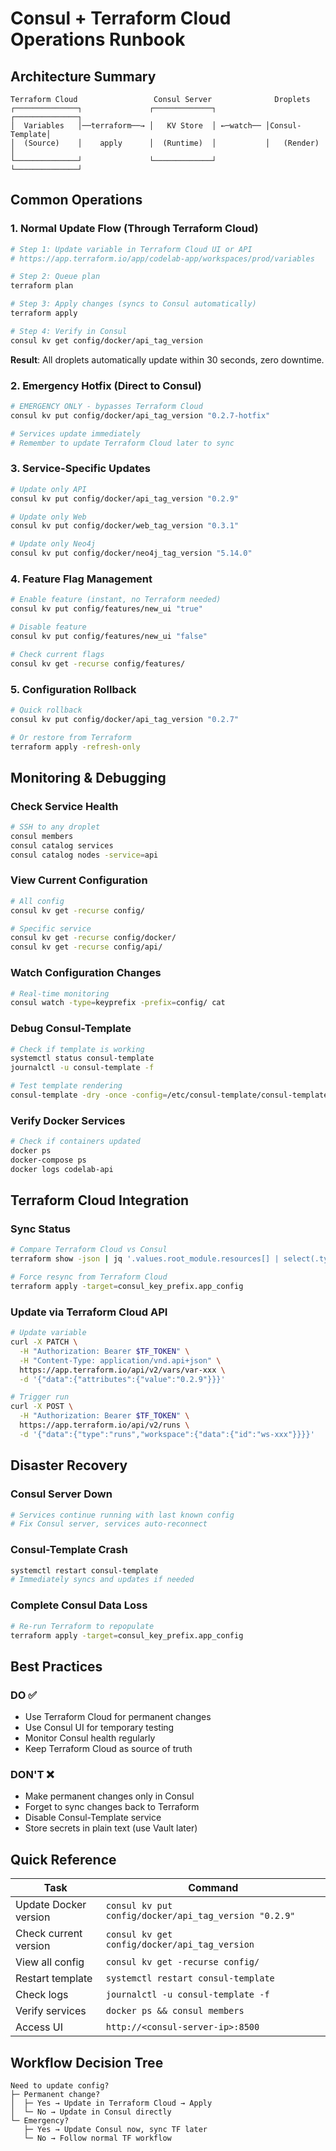 # Consul + Terraform Cloud Operations Runbook

## Architecture Summary

```
Terraform Cloud                 Consul Server              Droplets
┌──────────────┐               ┌─────────────┐           ┌──────────────┐
│  Variables   │──terraform──→ │   KV Store  │ ←─watch── │Consul-Template│
│  (Source)    │    apply      │  (Runtime)  │           │   (Render)    │
└──────────────┘               └─────────────┘           └──────────────┘
```

## Common Operations

### 1. Normal Update Flow (Through Terraform Cloud)

```bash
# Step 1: Update variable in Terraform Cloud UI or API
# https://app.terraform.io/app/codelab-app/workspaces/prod/variables

# Step 2: Queue plan
terraform plan

# Step 3: Apply changes (syncs to Consul automatically)
terraform apply

# Step 4: Verify in Consul
consul kv get config/docker/api_tag_version
```

**Result**: All droplets automatically update within 30 seconds, zero downtime.

### 2. Emergency Hotfix (Direct to Consul)

```bash
# EMERGENCY ONLY - bypasses Terraform Cloud
consul kv put config/docker/api_tag_version "0.2.7-hotfix"

# Services update immediately
# Remember to update Terraform Cloud later to sync
```

### 3. Service-Specific Updates

```bash
# Update only API
consul kv put config/docker/api_tag_version "0.2.9"

# Update only Web
consul kv put config/docker/web_tag_version "0.3.1"

# Update only Neo4j
consul kv put config/docker/neo4j_tag_version "5.14.0"
```

### 4. Feature Flag Management

```bash
# Enable feature (instant, no Terraform needed)
consul kv put config/features/new_ui "true"

# Disable feature
consul kv put config/features/new_ui "false"

# Check current flags
consul kv get -recurse config/features/
```

### 5. Configuration Rollback

```bash
# Quick rollback
consul kv put config/docker/api_tag_version "0.2.7"

# Or restore from Terraform
terraform apply -refresh-only
```

## Monitoring & Debugging

### Check Service Health
```bash
# SSH to any droplet
consul members
consul catalog services
consul catalog nodes -service=api
```

### View Current Configuration
```bash
# All config
consul kv get -recurse config/

# Specific service
consul kv get -recurse config/docker/
consul kv get -recurse config/api/
```

### Watch Configuration Changes
```bash
# Real-time monitoring
consul watch -type=keyprefix -prefix=config/ cat
```

### Debug Consul-Template
```bash
# Check if template is working
systemctl status consul-template
journalctl -u consul-template -f

# Test template rendering
consul-template -dry -once -config=/etc/consul-template/consul-template.hcl
```

### Verify Docker Services
```bash
# Check if containers updated
docker ps
docker-compose ps
docker logs codelab-api
```

## Terraform Cloud Integration

### Sync Status
```bash
# Compare Terraform Cloud vs Consul
terraform show -json | jq '.values.root_module.resources[] | select(.type=="consul_key_prefix")'

# Force resync from Terraform Cloud
terraform apply -target=consul_key_prefix.app_config
```

### Update via Terraform Cloud API
```bash
# Update variable
curl -X PATCH \
  -H "Authorization: Bearer $TF_TOKEN" \
  -H "Content-Type: application/vnd.api+json" \
  https://app.terraform.io/api/v2/vars/var-xxx \
  -d '{"data":{"attributes":{"value":"0.2.9"}}}'

# Trigger run
curl -X POST \
  -H "Authorization: Bearer $TF_TOKEN" \
  https://app.terraform.io/api/v2/runs \
  -d '{"data":{"type":"runs","workspace":{"data":{"id":"ws-xxx"}}}}'
```

## Disaster Recovery

### Consul Server Down
```bash
# Services continue running with last known config
# Fix Consul server, services auto-reconnect
```

### Consul-Template Crash
```bash
systemctl restart consul-template
# Immediately syncs and updates if needed
```

### Complete Consul Data Loss
```bash
# Re-run Terraform to repopulate
terraform apply -target=consul_key_prefix.app_config
```

## Best Practices

### DO ✅
- Use Terraform Cloud for permanent changes
- Use Consul UI for temporary testing
- Monitor Consul health regularly
- Keep Terraform Cloud as source of truth

### DON'T ❌
- Make permanent changes only in Consul
- Forget to sync changes back to Terraform
- Disable Consul-Template service
- Store secrets in plain text (use Vault later)

## Quick Reference

| Task | Command |
|------|---------|
| Update Docker version | `consul kv put config/docker/api_tag_version "0.2.9"` |
| Check current version | `consul kv get config/docker/api_tag_version` |
| View all config | `consul kv get -recurse config/` |
| Restart template | `systemctl restart consul-template` |
| Check logs | `journalctl -u consul-template -f` |
| Verify services | `docker ps && consul members` |
| Access UI | `http://<consul-server-ip>:8500` |

## Workflow Decision Tree

```
Need to update config?
├─ Permanent change?
│  ├─ Yes → Update in Terraform Cloud → Apply
│  └─ No → Update in Consul directly
└─ Emergency?
   ├─ Yes → Update Consul now, sync TF later
   └─ No → Follow normal TF workflow
```
